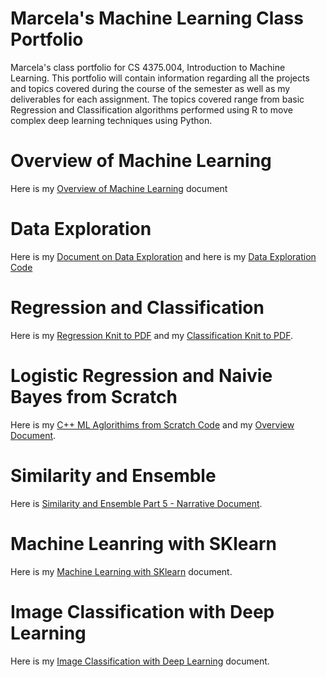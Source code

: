 # Marcela's Machine Learning Class Portfolio
Marcela's class portfolio for CS 4375.004, Introduction to Machine Learning. This portfolio will contain information regarding all the projects and topics covered during the course of the semester as well as my deliverables for each assignment. The topics covered range from basic Regression and Classification algorithms performed using R to move complex deep learning techniques using Python.



# Overview of Machine Learning
Here is my [Overview of Machine Learning](OverviewOfMachineLearning.pdf) document


# Data Exploration
Here is my [Document on Data Exploration](Data_Exploration.pdf) and here is my [Data Exploration Code](DataExploration.cpp)


# Regression and Classification
Here is my [Regression Knit to PDF](Regression.pdf) and my [Classification Knit to PDF](Classification.pdf).


# Logistic Regression and Naivie Bayes from Scratch
Here is my [C++ ML Aglorithims from Scratch Code](C++_Alg_From_Scratch.cpp) and my [Overview Document](C++MLAlgorithmsFromScratch.pdf).


# Similarity and Ensemble
Here is [Similarity and Ensemble Part 5 - Narrative Document](Similarity_and_Ensemble-Part_5.pdf).


# Machine Leanring with SKlearn
Here is my [Machine Learning with SKlearn](Machine_Leanrning_with_SKlearn.pdf) document.


# Image Classification with Deep Learning
Here is my [Image Classification with Deep Learning](Image_Classification_with_DL.pdf) document.



